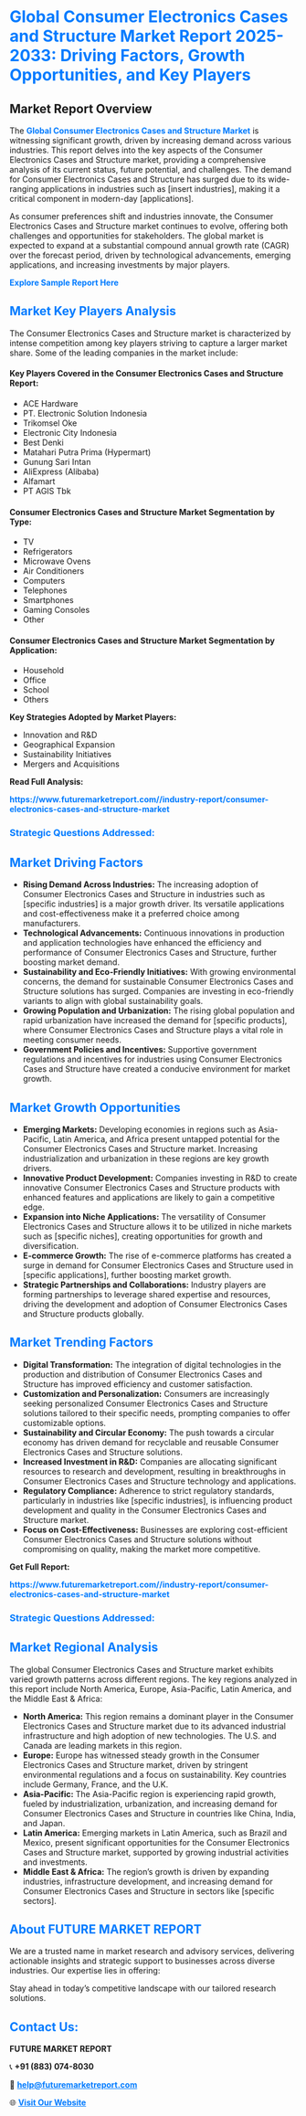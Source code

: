 <h1 style="color: #007BFF;">Global Consumer Electronics Cases and Structure Market Report 2025-2033: Driving Factors, Growth Opportunities, and Key Players</h1>

<section id="overview">
<h2>Market Report Overview</h2>
<p>The <a href="https://www.futuremarketreport.com//industry-report/consumer-electronics-cases-and-structure-market" style="color: #007BFF; text-decoration: none;"><strong>Global Consumer Electronics Cases and Structure Market</strong></a> is witnessing significant growth, driven by increasing demand across various industries. This report delves into the key aspects of the Consumer Electronics Cases and Structure market, providing a comprehensive analysis of its current status, future potential, and challenges. The demand for Consumer Electronics Cases and Structure has surged due to its wide-ranging applications in industries such as [insert industries], making it a critical component in modern-day [applications].</p>
<p>As consumer preferences shift and industries innovate, the Consumer Electronics Cases and Structure market continues to evolve, offering both challenges and opportunities for stakeholders. The global market is expected to expand at a substantial compound annual growth rate (CAGR) over the forecast period, driven by technological advancements, emerging applications, and increasing investments by major players.</p>
</section>

<section id="overview">
<p><a href="https://www.futuremarketreport.com//request-sample/reportId=76714" style="color: #007BFF; text-decoration: none;"><strong>Explore Sample Report Here</strong></a></p>
</section>

<section id="key-players">
<h2 style="color: #007BFF;">Market Key Players Analysis</h2>
<p>The Consumer Electronics Cases and Structure market is characterized by intense competition among key players striving to capture a larger market share. Some of the leading companies in the market include:</p>
<h4>Key Players Covered in the Consumer Electronics Cases and Structure Report:</h4>
<ul><li>ACE Hardware</li><li>PT. Electronic Solution Indonesia</li><li>Trikomsel Oke</li><li>Electronic City Indonesia</li><li>Best Denki</li><li>Matahari Putra Prima (Hypermart)</li><li>Gunung Sari Intan</li><li>AliExpress (Alibaba)</li><li>Alfamart</li><li>PT AGIS Tbk</li></ul>
<h4>Consumer Electronics Cases and Structure Market Segmentation by Type:</h4>
<ul><li>TV</li><li>Refrigerators</li><li>Microwave Ovens</li><li>Air Conditioners</li><li>Computers</li><li>Telephones</li><li>Smartphones</li><li>Gaming Consoles</li><li>Other</li></ul>

<h4>Consumer Electronics Cases and Structure Market Segmentation by Application:</h4>
<ul><li>Household</li><li>Office</li><li>School</li><li>Others</li></ul>
<p><strong>Key Strategies Adopted by Market Players:</strong></p>
<ul>
<li>Innovation and R&D</li>
<li>Geographical Expansion</li>
<li>Sustainability Initiatives</li>
<li>Mergers and Acquisitions</li>
</ul>
</section>

<section>
<p><strong>Read Full Analysis: </strong></p><a href="https://www.futuremarketreport.com//industry-report/consumer-electronics-cases-and-structure-market" style="color: #007BFF; text-decoration: none;"><strong>https://www.futuremarketreport.com//industry-report/consumer-electronics-cases-and-structure-market</strong></a>
<h3 style="color: #007BFF;">Strategic Questions Addressed:</h3>
</section>

<section id="driving-factors">
<h2 style="color: #007BFF;">Market Driving Factors</h2>
<ul>
<li><strong>Rising Demand Across Industries:</strong> The increasing adoption of Consumer Electronics Cases and Structure in industries such as [specific industries] is a major growth driver. Its versatile applications and cost-effectiveness make it a preferred choice among manufacturers.</li>
<li><strong>Technological Advancements:</strong> Continuous innovations in production and application technologies have enhanced the efficiency and performance of Consumer Electronics Cases and Structure, further boosting market demand.</li>
<li><strong>Sustainability and Eco-Friendly Initiatives:</strong> With growing environmental concerns, the demand for sustainable Consumer Electronics Cases and Structure solutions has surged. Companies are investing in eco-friendly variants to align with global sustainability goals.</li>
<li><strong>Growing Population and Urbanization:</strong> The rising global population and rapid urbanization have increased the demand for [specific products], where Consumer Electronics Cases and Structure plays a vital role in meeting consumer needs.</li>
<li><strong>Government Policies and Incentives:</strong> Supportive government regulations and incentives for industries using Consumer Electronics Cases and Structure have created a conducive environment for market growth.</li>
</ul>
</section>

<section id="growth-opportunities">
<h2 style="color: #007BFF;">Market Growth Opportunities</h2>
<ul>
<li><strong>Emerging Markets:</strong> Developing economies in regions such as Asia-Pacific, Latin America, and Africa present untapped potential for the Consumer Electronics Cases and Structure market. Increasing industrialization and urbanization in these regions are key growth drivers.</li>
<li><strong>Innovative Product Development:</strong> Companies investing in R&D to create innovative Consumer Electronics Cases and Structure products with enhanced features and applications are likely to gain a competitive edge.</li>
<li><strong>Expansion into Niche Applications:</strong> The versatility of Consumer Electronics Cases and Structure allows it to be utilized in niche markets such as [specific niches], creating opportunities for growth and diversification.</li>
<li><strong>E-commerce Growth:</strong> The rise of e-commerce platforms has created a surge in demand for Consumer Electronics Cases and Structure used in [specific applications], further boosting market growth.</li>
<li><strong>Strategic Partnerships and Collaborations:</strong> Industry players are forming partnerships to leverage shared expertise and resources, driving the development and adoption of Consumer Electronics Cases and Structure products globally.</li>
</ul>
</section>

<section id="trending-factors">
<h2 style="color: #007BFF;">Market Trending Factors</h2>
<ul>
<li><strong>Digital Transformation:</strong> The integration of digital technologies in the production and distribution of Consumer Electronics Cases and Structure has improved efficiency and customer satisfaction.</li>
<li><strong>Customization and Personalization:</strong> Consumers are increasingly seeking personalized Consumer Electronics Cases and Structure solutions tailored to their specific needs, prompting companies to offer customizable options.</li>
<li><strong>Sustainability and Circular Economy:</strong> The push towards a circular economy has driven demand for recyclable and reusable Consumer Electronics Cases and Structure solutions.</li>
<li><strong>Increased Investment in R&D:</strong> Companies are allocating significant resources to research and development, resulting in breakthroughs in Consumer Electronics Cases and Structure technology and applications.</li>
<li><strong>Regulatory Compliance:</strong> Adherence to strict regulatory standards, particularly in industries like [specific industries], is influencing product development and quality in the Consumer Electronics Cases and Structure market.</li>
<li><strong>Focus on Cost-Effectiveness:</strong> Businesses are exploring cost-efficient Consumer Electronics Cases and Structure solutions without compromising on quality, making the market more competitive.</li>
</ul>
</section>

<section>
<p><strong>Get Full Report: </strong></p><a href="https://www.futuremarketreport.com//industry-report/consumer-electronics-cases-and-structure-market" style="color: #007BFF; text-decoration: none;"><strong>https://www.futuremarketreport.com//industry-report/consumer-electronics-cases-and-structure-market</strong></a>
<h3 style="color: #007BFF;">Strategic Questions Addressed:</h3>
</section>


<section id="regional-analysis">
<h2 style="color: #007BFF;">Market Regional Analysis</h2>
<p>The global Consumer Electronics Cases and Structure market exhibits varied growth patterns across different regions. The key regions analyzed in this report include North America, Europe, Asia-Pacific, Latin America, and the Middle East & Africa:</p>
<ul>
<li><strong>North America:</strong> This region remains a dominant player in the Consumer Electronics Cases and Structure market due to its advanced industrial infrastructure and high adoption of new technologies. The U.S. and Canada are leading markets in this region.</li>
<li><strong>Europe:</strong> Europe has witnessed steady growth in the Consumer Electronics Cases and Structure market, driven by stringent environmental regulations and a focus on sustainability. Key countries include Germany, France, and the U.K.</li>
<li><strong>Asia-Pacific:</strong> The Asia-Pacific region is experiencing rapid growth, fueled by industrialization, urbanization, and increasing demand for Consumer Electronics Cases and Structure in countries like China, India, and Japan.</li>
<li><strong>Latin America:</strong> Emerging markets in Latin America, such as Brazil and Mexico, present significant opportunities for the Consumer Electronics Cases and Structure market, supported by growing industrial activities and investments.</li>
<li><strong>Middle East & Africa:</strong> The region’s growth is driven by expanding industries, infrastructure development, and increasing demand for Consumer Electronics Cases and Structure in sectors like [specific sectors].</li>
</ul>
</section>

<footer>
<h2 style="color: #007BFF;">About FUTURE MARKET REPORT</h2>
<p>We are a trusted name in market research and advisory services, delivering actionable insights and strategic support to businesses across diverse industries. Our expertise lies in offering:</p>

<p>Stay ahead in today’s competitive landscape with our tailored research solutions.</p>

<h2 style="color: #007BFF;">Contact Us:</h2>
<p><strong>FUTURE MARKET REPORT</strong></p>
<p>📞 <strong>+91 (883) 074-8030</strong></p>
<p>📧 <strong><a href="mailto:help@futuremarketreport.com" style="color: #007BFF;">help@futuremarketreport.com</a></strong></p>
<p>🌐 <strong><a href="https://www.futuremarketreport.com/" style="color: #007BFF;">Visit Our Website</a></strong></p>
</footer>